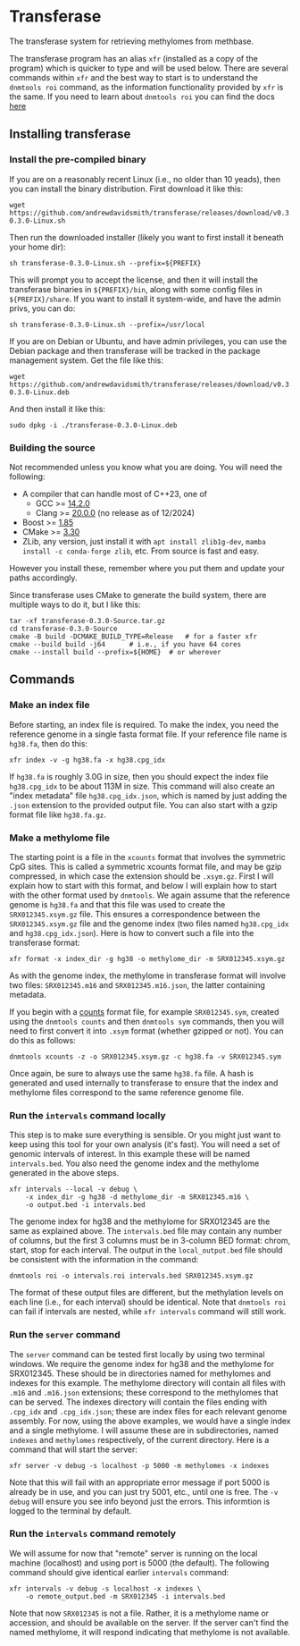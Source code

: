 # Transferase

The transferase system for retrieving methylomes from methbase.

The transferase program has an alias `xfr` (installed as a copy of the
program) which is quicker to type and will be used below. There are
several commands within `xfr` and the best way to start is to
understand the `dnmtools roi` command, as the information
functionality provided by `xfr` is the same. If you need to learn
about `dnmtools roi` you can find the docs
[here](https://dnmtools.readthedocs.io/en/latest/roi)

## Installing transferase

### Install the pre-compiled binary

If you are on a reasonably recent Linux (i.e., no older than 10
yeads), then you can install the binary distribution. First
download it like this:
```console
wget https://github.com/andrewdavidsmith/transferase/releases/download/v0.3.0/transferase-0.3.0-Linux.sh
```

Then run the downloaded installer (likely you want to first install it
beneath your home dir):
```console
sh transferase-0.3.0-Linux.sh --prefix=${PREFIX}
```

This will prompt you to accept the license, and then it will install
the transferase binaries in `${PREFIX}/bin`, along with some config files
in `${PREFIX}/share`. If you want to install it system-wide, and have
the admin privs, you can do:
```console
sh transferase-0.3.0-Linux.sh --prefix=/usr/local
```

If you are on Debian or Ubuntu, and have admin privileges, you can use
the Debian package and then transferase will be tracked in the package
management system.  Get the file like this:
```console
wget https://github.com/andrewdavidsmith/transferase/releases/download/v0.3.0/transferase-0.3.0-Linux.deb
```

And then install it like this:
```console
sudo dpkg -i ./transferase-0.3.0-Linux.deb
```

### Building the source

Not recommended unless you know what you are doing. You will need the
following:

* A compiler that can handle most of C++23, one of
  - GCC >= [14.2.0](https://gcc.gnu.org/pub/gcc/releases/gcc-14.2.0/gcc-14.2.0.tar.gz)
  - Clang >= [20.0.0](https://github.com/llvm/llvm-project.git) (no release as of 12/2024)
* Boost >= [1.85](https://archives.boost.io/release/${BOOST_VERSION}/source/boost_1_85.tar.bz2)
* CMake >= [3.30](https://github.com/Kitware/CMake/releases/download/v3.30.2/cmake-3.30.2.tar.gz)
* ZLib, any version, just install it with `apt install zlib1g-dev`,
  `mamba install -c conda-forge zlib`, etc. From source is fast and
  easy.

However you install these, remember where you put them and update your
paths accordingly.

Since transferase uses CMake to generate the build system, there are
multiple ways to do it, but I like this:
```shell
tar -xf transferase-0.3.0-Source.tar.gz
cd transferase-0.3.0-Source
cmake -B build -DCMAKE_BUILD_TYPE=Release   # for a faster xfr
cmake --build build -j64      # i.e., if you have 64 cores
cmake --install build --prefix=${HOME}  # or wherever
```

## Commands

### Make an index file

Before starting, an index file is required. To make the index, you
need the reference genome in a single fasta format file. If your
reference file name is `hg38.fa`, then do this:
```console
xfr index -v -g hg38.fa -x hg38.cpg_idx
```

If `hg38.fa` is roughly 3.0G in size, then you should expect the index
file `hg38.cpg_idx` to be about 113M in size. This command will also
create an "index metadata" file `hg38.cpg_idx.json`, which is named by
just adding the `.json` extension to the provided output file. You can
also start with a gzip format file like `hg38.fa.gz`.

### Make a methylome file

The starting point is a file in the `xcounts` format that involves the
symmetric CpG sites. This is called a symmetric xcounts format file,
and may be gzip compressed, in which case the extension should be
`.xsym.gz`. First I will explain how to start with this format, and
below I will explain how to start with the other format used by
`dnmtools`. We again assume that the reference genome is `hg38.fa` and
that this file was used to create the `SRX012345.xsym.gz` file. This
ensures a correspondence between the `SRX012345.xsym.gz` file and the
genome index (two files named `hg38.cpg_idx` and `hg38.cpg_idx.json`).
Here is how to convert such a file into the transferase format:
```console
xfr format -x index_dir -g hg38 -o methylome_dir -m SRX012345.xsym.gz
```
As with the genome index, the methylome in transferase format will
involve two files: `SRX012345.m16` and `SRX012345.m16.json`, the
latter containing metadata.

If you begin with a
[counts](https://dnmtools.readthedocs.io/en/latest/counts) format
file, for example `SRX012345.sym`, created using the `dnmtools counts`
and then `dnmtools sym` commands, then you will need to first convert
it into `.xsym` format (whether gzipped or not). You can do this as
follows:
```console
dnmtools xcounts -z -o SRX012345.xsym.gz -c hg38.fa -v SRX012345.sym
```

Once again, be sure to always use the same `hg38.fa` file.  A hash is
generated and used internally to transferase to ensure that the index
and methylome files correspond to the same reference genome file.

### Run the `intervals` command locally

This step is to make sure everything is sensible. Or you might just
want to keep using this tool for your own analysis (it's fast). You
will need a set of genomic intervals of interest. In this example
these will be named `intervals.bed`. You also need the genome index and
the methylome generated in the above steps.
```console
xfr intervals --local -v debug \
    -x index_dir -g hg38 -d methylome_dir -m SRX012345.m16 \
    -o output.bed -i intervals.bed
```

The genome index for hg38 and the methylome for SRX012345
are the same as explained above. The `intervals.bed` file may contain
any number of columns, but the first 3 columns must be in 3-column BED
format: chrom, start, stop for each interval.  The output in the
`local_output.bed` file should be consistent with the information in
the command:
```console
dnmtools roi -o intervals.roi intervals.bed SRX012345.xsym.gz
```

The format of these output files are different, but the methylation
levels on each line (i.e., for each interval) should be identical.
Note that `dnmtools roi` can fail if intervals are nested, while
`xfr intervals` command will still work.

### Run the `server` command

The `server` command can be tested first locally by using two terminal
windows. We require the genome index for hg38 and the methylome for
SRX012345. These should be in directories named for methylomes and
indexes for this example. The methylome directory will contain all
files with `.m16` and `.m16.json` extensions; these correspond to the
methylomes that can be served. The indexes directory will contain the
files ending with `.cpg_idx` and `.cpg_idx.json`; these are index
files for each relevant genome assembly. For now, using the above
examples, we would have a single index and a single methylome. I will
assume these are in subdirectories, named `indexes` and `methylomes`
respectively, of the current directory. Here is a command that will
start the server:
```console
xfr server -v debug -s localhost -p 5000 -m methylomes -x indexes
```

Note that this will fail with an appropriate error message if port
5000 is already be in use, and you can just try 5001, etc., until one
is free. The `-v debug` will ensure you see info beyond just the
errors. This informtion is logged to the terminal by default.

### Run the `intervals` command remotely

We will assume for now that "remote" server is running on the local
machine (localhost) and using port is 5000 (the default). The
following command should give identical earlier `intervals` command:
```console
xfr intervals -v debug -s localhost -x indexes \
    -o remote_output.bed -m SRX012345 -i intervals.bed
```

Note that now `SRX012345` is not a file. Rather, it is a methylome
name or accession, and should be available on the server. If the
server can't find the named methylome, it will respond indicating that
methylome is not available.
